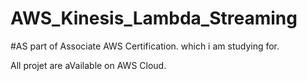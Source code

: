 # AWS_Kinesis_Lambda_Streaming

#AS part of Associate AWS Certification. which i am studying for.

All projet are aVailable on AWS Cloud.
